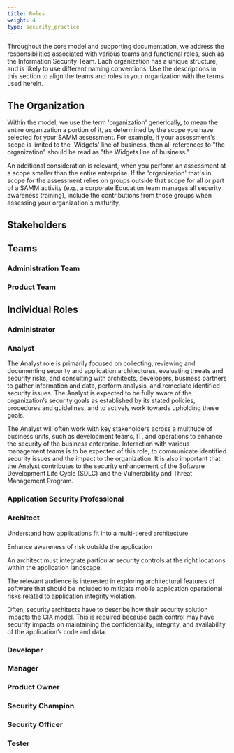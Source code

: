 ```yaml
---
title: Roles
weight: 4
type: security_practice
---
```


Throughout the core model and supporting documentation, we address the responsibilities associated with various teams and functional roles, such as the Information Security Team. Each organization has a unique structure, and is likely to use different naming conventions. Use the descriptions in this section to align the teams and roles in your organization with the terms used herein.

## The Organization

Within the model, we use the term 'organization' generically, to mean the entire organization a portion of it, as determined by the scope you have selected for your SAMM assessment. For example, if your assessment's scope is limited to the 'Widgets' line of business, then all references to "the organization" should be read as "the Widgets line of business."

An additional consideration is relevant, when you perform an assessment at a scope smaller than the entire enterprise. If the 'organization' that's in scope for the assessment relies on groups outside that scope for all or part of a SAMM activity (e.g., a corporate Education team manages all security awareness training), include the contributions from those groups when assessing your organization's maturity. 

## Stakeholders



## Teams

### Administration Team



### Product Team



## Individual Roles

### Administrator



### Analyst

The Analyst role is primarily focused on collecting, reviewing and documenting security and application architectures, evaluating threats and security risks, and consulting with architects, developers, business partners to gather information and data, perform analysis, and remediate identified security issues.  The Analyst is expected to be fully aware of the organization’s security goals as established by its stated policies, procedures and guidelines, and to actively work towards upholding these goals.

The Analyst will often work with key stakeholders across a multitude of business units, such as development teams, IT, and operations to enhance the security of the business enterprise. Interaction with various management teams is to be expected of this role, to communicate identified security issues and the impact to the organization.  It is also important that the Analyst contributes to the security enhancement of the Software Development Life Cycle (SDLC) and the Vulnerability and Threat Management Program.

### Application Security Professional



### Architect

Understand how applications fit into a multi-tiered architecture

Enhance awareness of risk outside the application

An architect must integrate particular security controls at the right locations within the  application landscape. 

The relevant audience is interested in exploring architectural features of software that should be included to mitigate mobile application operational risks related to application integrity violation.

Often, security architects have to describe how their security solution impacts the CIA model. This is required because each control may have security impacts on maintaining the confidentiality, integrity, and availability of the application’s code and data.


### Developer



### Manager



### Product Owner



### Security Champion



### Security Officer



### Tester


